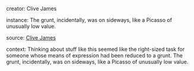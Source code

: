 creator: Clive James

instance: The grunt, incidentally, was on sideways, like a Picasso of unusually low value.

source: [Clive James](https://www.prospectmagazine.co.uk/magazine/clive-james-on-the-healing-power-of-george-herberts-poems-and-the-absurdity-of-bodyguard)

context: Thinking about stuff like this seemed like the right-sized task for someone whose means of expression had been reduced to a grunt. The grunt, incidentally, was on sideways, like a Picasso of unusually low value.


